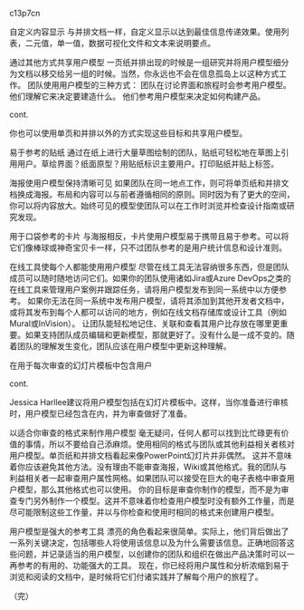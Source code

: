 c13p7cn

自定义内容显示
与并排文档一样，自定义显示以达到最佳信息传递效果。使用列表，二元值，单一值，数据可视化文件和文本来说明要点。

通过其他方式共享用户模型
一页纸并排出现的时候是一组研究并将用户模型细分为文档以移交给另一组的时候。当然，你永远也不会在信息孤岛上以这种方式工作。
团队使用用户模型的三种方式：
团队在讨论界面和旅程时会参考用户模型。
他们理解它来决定要建造什么。
他们参考用户模型来决定如何构建产品。

cont.

你也可以使用单页和并排以外的方式实现这些目标和共享用户模型。

易于参考的贴纸
通过在纸上进行大量草图绘制的团队，贴纸可轻松地在草图上引用用户。草绘界面？纸面原型？用贴纸标识主要用户。打印贴纸并贴上标签。

海报使用户模型保持清晰可见
如果团队在同一地点工作，则可将单页纸和并排文档换成海报。布局和内容可以与前者遵循相同的原则。同时因为有了更大的空间，你可以将内容放大。始终可见的模型使团队可以在工作时浏览并检查设计指南或研究发现。

用于口袋参考的卡片
与海报相反，卡片使用户模型易于携带且易于参考。可以将它们像棒球或神奇宝贝卡一样，只不过团队参考的是用户统计信息和设计准则。

在线工具使每个人都能使用用户模型
尽管在线工具无法容纳很多东西，但是团队成员可以随时随地访问它们。如果你的团队使用诸如Jira或Azure DevOps之类的在线工具来管理用户案例并跟踪任务，请将用户模型发布到同一系统中以方便参考。
如果你无法在同一系统中发布用户模型，请将其添加到其他开发者文档中，或将其发布到每个人都可以访问的地方，例如在线文档存储库或设计工具（例如Mural或InVision）。
让团队能轻松地记住、关联和查看其用户比存放在哪里更重要。如果支持团队成员编辑和更新模型，那就更好了。没有什么是一成不变的。随着团队的理解发生变化，团队应该在用户模型中更新这种理解。


在用于每次审查的幻灯片模板中包含用户

cont.

Jessica Harllee建议将用户模型包括在幻灯片模板中。这样，当你准备进行审核时，用户模型已经包含在内，并为审查做好了准备。

以适合你审查的格式来制作用户模型
毫无疑问，任何人都可以找到比忙碌更有价值的事情，所以不要给自己添麻烦。使用相同的格式与团队或其他利益相关者核对用户模型。单页纸和并排文档看起来像PowerPoint幻灯片并非偶然。
这并不意味着你应该避免其他方法。没有理由不能审查海报，Wiki或其他格式。我的团队与利益相关者一起审查用户属性网格。如果团队可以接受在巨大的电子表格中审查用户模型，那么其他格式也可以使用。
你的目标是审查你制作的模型，而不是为审查专门另外制作一个模型。这并不意味着你检查用户模型时没有额外工作量，而是尽可能限制这些工作量，并以与你检查和使用时相同的格式来创建用户模型。

用户模型是强大的参考工具
漂亮的角色看起来很简单。实际上，他们背后做出了一系列关键决定，包括哪些人将使用该信息以及为什么需要该信息。正确地回答这些问题，并记录适当的用户模型，以创建你的团队和组织在做出产品决策时可以一再参考的有用的、功能强大的工具。
现在，你已经将用户属性和分析浓缩到易于浏览和阅读的文档中，是时候将它们付诸实践并了解每个用户的旅程了。

（完）